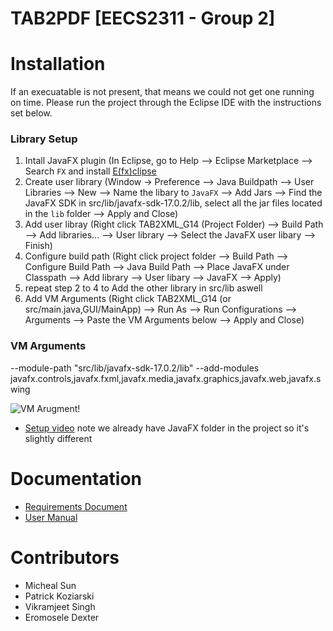 # TAB2PDF [EECS2311 - Group 2]

# Installation

If an execuatable is not present, that means we could not get one running on time. Please run the project through the Eclipse IDE with the instructions set below.

### Library Setup
1. Intall JavaFX plugin (In Eclipse, go to Help --> Eclipse Marketplace --> Search `FX` and install [E(fx)clipse](https://marketplace.eclipse.org/content/efxclipse)
2. Create user library (Window -> Preference --> Java Buildpath --> User Libraries --> New --> Name the libary to `JavaFX` --> Add Jars --> Find the JavaFX SDK in src/lib/javafx-sdk-17.0.2/lib, select all the jar files located in the `lib` folder --> Apply and Close)
3. Add user libray (Right click TAB2XML_G14 (Project Folder) --> Build Path --> Add libraries... --> User library --> Select the JavaFX user libary --> Finish)
4. Configure build path (Right click project folder --> Build Path --> Configure Build Path --> Java Build Path --> Place JavaFX under Classpath --> Add library --> User libary --> JavaFX --> Apply)
5. repeat step 2 to 4 to Add the other library in src/lib aswell
6. Add VM Arguments (Right click TAB2XML_G14 (or src/main.java,GUI/MainApp) --> Run As --> Run Configurations --> Arguments --> Paste the VM Arguments below --> Apply and Close)

### VM Arguments
--module-path "src/lib/javafx-sdk-17.0.2/lib" --add-modules javafx.controls,javafx.fxml,javafx.media,javafx.graphics,javafx.web,javafx.swing


![VM Arugment!](https://user-images.githubusercontent.com/24886370/155257434-938e4e1c-ceb4-4dbf-b766-0891a7f5bb82.png)

- [Setup video](https://www.youtube.com/watch?v=_7OM-cMYWbQ) note we already have JavaFX folder in the project so it's slightly different

# Documentation
- [Requirements Document](https://drive.google.com/file/d/1P6PVXSci40jC2ZXHNMJsVcVXKRzrPFJE/view?usp=sharing)
- [User Manual](https://drive.google.com/file/d/145ux549id4GujhYk7V6eDImr-z0rWSo-/view?usp=sharing)

# Contributors
- Micheal Sun
- Patrick Koziarski
- Vikramjeet Singh
- Eromosele Dexter

